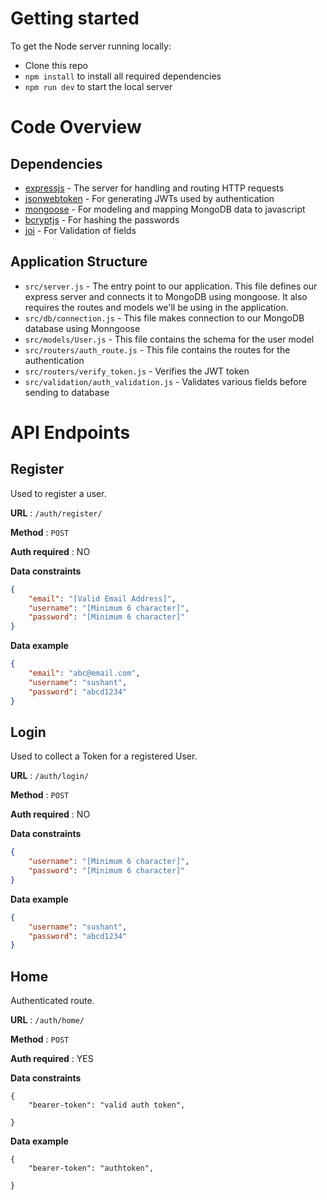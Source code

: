 
# Getting started

To get the Node server running locally:

- Clone this repo
- `npm install` to install all required dependencies
- `npm run dev` to start the local server

# Code Overview

## Dependencies

- [expressjs](https://github.com/expressjs/express) - The server for handling and routing HTTP requests
- [jsonwebtoken](https://github.com/auth0/node-jsonwebtoken) - For generating JWTs used by authentication
- [mongoose](https://github.com/Automattic/mongoose) - For modeling and mapping MongoDB data to javascript 
- [bcryptjs](https://github.com/dcodeIO/bcrypt.js/) - For hashing the passwords
- [joi](https://github.com/sideway/joie) - For Validation of fields

## Application Structure

- `src/server.js` - The entry point to our application. This file defines our express server and connects it to MongoDB using mongoose. It also requires the routes and models we'll be using in the application.
- `src/db/connection.js` - This file makes connection to our MongoDB database using Monngoose
- `src/models/User.js` - This file contains the schema for the user model
- `src/routers/auth_route.js` - This file contains the routes for the authentication
- `src/routers/verify_token.js` - Verifies the JWT token
- `src/validation/auth_validation.js` - Validates various fields before sending to database

# API Endpoints

## Register

Used to register a user.

**URL** : `/auth/register/`

**Method** : `POST`

**Auth required** : NO

**Data constraints**

```json
{
    "email": "[Valid Email Address]",
    "username": "[Minimum 6 character]",
    "password": "[Minimum 6 character]"
}
```

**Data example**

```json
{
    "email": "abc@email.com",
    "username": "sushant",
    "password": "abcd1234"
}
```

## Login

Used to collect a Token for a registered User.

**URL** : `/auth/login/`

**Method** : `POST`

**Auth required** : NO

**Data constraints**

```json
{
    "username": "[Minimum 6 character]",
    "password": "[Minimum 6 character]"
}
```

**Data example**

```json
{
    "username": "sushant",
    "password": "abcd1234"
}
```


## Home

Authenticated route.

**URL** : `/auth/home/`

**Method** : `POST`

**Auth required** : YES

**Data constraints**

```header
{
    "bearer-token": "valid auth token",

}
```

**Data example**

```header
{
    "bearer-token": "authtoken",

}

